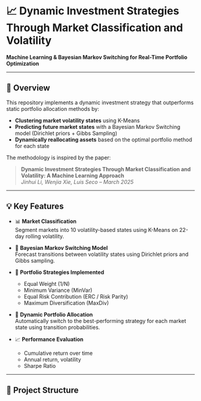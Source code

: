 # 📈 Dynamic Investment Strategies Through Market Classification and Volatility
**Machine Learning & Bayesian Markov Switching for Real-Time Portfolio Optimization**

---

## 🧠 Overview

This repository implements a dynamic investment strategy that outperforms static portfolio allocation methods by:
- **Clustering market volatility states** using K-Means
- **Predicting future market states** with a Bayesian Markov Switching model (Dirichlet priors + Gibbs Sampling)
- **Dynamically reallocating assets** based on the optimal portfolio method for each state

The methodology is inspired by the paper:

> **Dynamic Investment Strategies Through Market Classification and Volatility: A Machine Learning Approach**  
> *Jinhui Li, Wenjia Xie, Luis Seco – March 2025*

---

## 💡 Key Features

- 📊 **Market Classification**  
  Segment markets into 10 volatility-based states using K-Means on 22-day rolling volatility.

- 🧮 **Bayesian Markov Switching Model**  
  Forecast transitions between volatility states using Dirichlet priors and Gibbs sampling.

- 💼 **Portfolio Strategies Implemented**
  - Equal Weight (1/N)
  - Minimum Variance (MinVar)
  - Equal Risk Contribution (ERC / Risk Parity)
  - Maximum Diversification (MaxDiv)

- 🔁 **Dynamic Portfolio Allocation**  
  Automatically switch to the best-performing strategy for each market state using transition probabilities.

- 📈 **Performance Evaluation**
  - Cumulative return over time
  - Annual return, volatility
  - Sharpe Ratio

---

## 📁 Project Structure

